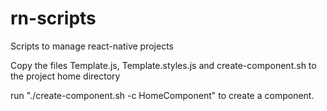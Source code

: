 # rn-scripts
Scripts to manage react-native projects

Copy the files Template.js, Template.styles.js and create-component.sh to the project home directory

run "./create-component.sh -c HomeComponent" to create a component.

